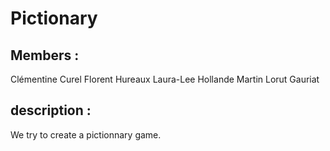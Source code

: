 # Pictionary
## Members :
Clémentine Curel
Florent Hureaux
Laura-Lee Hollande
Martin Lorut Gauriat
## description :
We try to create a pictionnary game.
